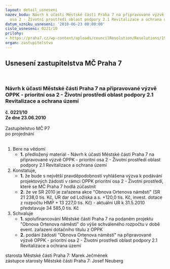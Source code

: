 ```yaml
---
layout: detail_usneseni
nazev_bodu: Návrh k účasti Městské části Praha 7 na připravované výzvě OPPK - prioritní
  osa 2 - Životní prostředí oblast podpory 2.1 Revitalizace a ochrana území
datum_vzniku_usneseni: '2010-06-23 00:00:00'
cislo_usneseni: 0221/10
prilohy:
- https://praha7.cz/wp-content/uploads/councilResolution/Resolutions/19531/4-10-usneseni0633_10r.doc
organ: zastupitelstvo
---
```

<div id="ucUsn_pList" class="usn">
	<span><h2>Usnesení zastupitelstva MČ Praha 7 </h2>
<br></span><div class="standBody">
<span><h3>Návrh k účasti Městské části Praha 7 na připravované výzvě OPPK - prioritní osa 2 - Životní prostředí oblast podpory 2.1 Revitalizace a ochrana území</h3></span><div class="center">
		<strong>č. 0221/10</strong><br>
	</div>
<div class="center">
		<strong>Ze dne 23.06.2010</strong><br><br>
	</div>Zastupitelstvo MČ P7<br> po projednání<br><br><ol>
<li>Bere na vědomí<ul><li>
<strong>1.</strong> předložený materiál - Návrh k účasti Městské části Praha 7 na připravované výzvě OPPK - prioritní osa 2 - Životní prostředí oblast podpory 2.1 Revitalizace a ochrana území</li></ul>
</li>
<li>Konstatuje,<ul>
<li>
<strong>1.</strong> že bude s největší pravděpodobností vyhlášena výzva k podávání projektových žádostí v rámci OPPK prioritní osa 2 - Životní prostředí, které se MČ Praha 7 hodlá zúčastnit</li>
<li>
<strong>2.</strong> že ve SR 2010 je zařazena  akce "Obnova Ortenova náměstí"  (SR 21 238,0 tis. Kč, UR dar od Ložiska a.s. +120,0 tis. Kč, invest. dotace z rozpočtu HMP + 13 227,0 tis. Kč) - aktuální UR k 31.5.2010 představuje 34 585,0 tis. Kč            </li>
</ul>
</li>
<li>Schvaluje<ul>
<li>
<strong>1.</strong> spolufinancování Městské části Praha 7 na podaném projektu "Obnova Ortenova náměstí" do výše schváleného rozpočtu v době event. zařazení dotačního titulu z OPPK      </li>
<li>
<strong>2.</strong> podání žádosti "Obnova Ortenova náměstí" na připravované výzvě OPPK - prioritní osa 2 - Životní prostředí oblast podpory 2.1 Revitalizace a ochrana území</li>
</ul>
</li>
</ol>starosta Městské části Praha 7: Marek Ječmének<br>zástupce starosty Městské části Praha 7: Josef Neuberg
</div>
</div>
